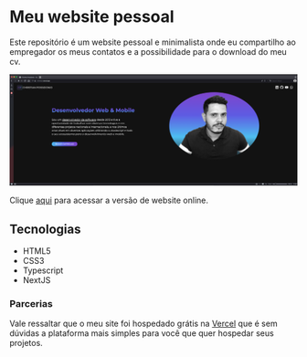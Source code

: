 # Meu website pessoal

Este repositório é um website pessoal e minimalista onde eu compartilho ao empregador os meus contatos e a possibilidade para o download do meu cv.

<img src="./public/website.png" alt="website"/>

Clique [aqui](https://christian.vercel.app) para acessar a versão de website online.

## Tecnologias

- HTML5
- CSS3
- Typescript
- NextJS

### Parcerias

Vale ressaltar que o meu site foi hospedado grátis na [Vercel](https://vercel.com) que é sem dúvidas a plataforma mais simples para você que quer hospedar seus projetos.
